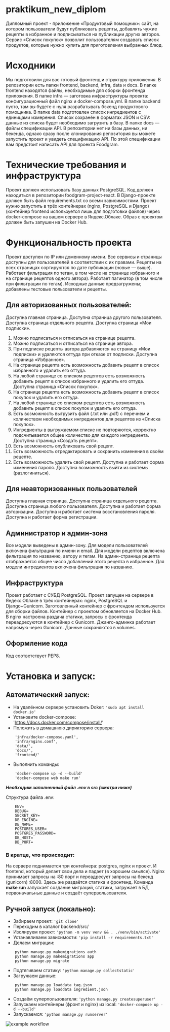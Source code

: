 # praktikum_new_diplom

Дипломный проект - приложение «Продуктовый помощник»: сайт, на котором пользователи будут публиковать рецепты, добавлять чужие рецепты в избранное и подписываться на публикации других авторов. Сервис «Список покупок» позволит пользователям создавать список продуктов, которые нужно купить для приготовления выбранных блюд.

# Исходники
Мы подготовили для вас готовый фронтенд и структуру приложения.
В репозитории есть папки frontend, backend, infra, data и docs.
В папке frontend находятся файлы, необходимые для сборки фронтенда приложения.
В папке infra — заготовка инфраструктуры проекта: конфигурационный файл nginx и docker-compose.yml.
В папке backend пусто, там вы будете с нуля разрабатывать бэкенд продуктового помощника.
В папке data подготовлен список ингредиентов с единицами измерения. Список сохранён в форматах JSON и CSV: данные из списка будет необходимо загрузить в базу.
В папке docs — файлы спецификации API.
В репозитории нет ни базы данных, ни бекенда, однако сразу после клонирования репозитория вы можете запустить проект и увидеть спецификацию API. По этой спецификации вам предстоит написать API для проекта Foodgram.

# Технические требования и инфраструктура
Проект должен использовать базу данных PostgreSQL.
Код должен находиться в репозитории foodgram-project-react.
В Django-проекте должен быть файл requirements.txt со всеми зависимостями.
Проект нужно запустить в трёх контейнерах (nginx, PostgreSQL и Django) (контейнер frontend используется лишь для подготовки файлов) через docker-compose на вашем сервере в Яндекс.Облаке. Образ с проектом должен быть запушен на Docker Hub.

# Функциональность проекта
Проект доступен по IP или доменному имени.
Все сервисы и страницы доступны для пользователей в соответствии с их правами.
Рецепты на всех страницах сортируются по дате публикации (новые — выше).
Работает фильтрация по тегам, в том числе на странице избранного и на странице рецептов одного автора).
Работает пагинатор (в том числе при фильтрации по тегам).
Исходные данные предзагружены; добавлены тестовые пользователи и рецепты.
## Для авторизованных пользователей:
Доступна главная страница.
Доступна страница другого пользователя.
Доступна страница отдельного рецепта.
Доступна страница «Мои подписки».
1. Можно подписаться и отписаться на странице рецепта.
2. Можно подписаться и отписаться на странице автора.
3. При подписке рецепты автора добавляются на страницу «Мои подписки» и удаляются оттуда при отказе от подписки.
Доступна страница «Избранное».
1. На странице рецепта есть возможность добавить рецепт в список избранного и удалить его оттуда.
2. На любой странице со списком рецептов есть возможность добавить рецепт в список избранного и удалить его оттуда.
Доступна страница «Список покупок».
1. На странице рецепта есть возможность добавить рецепт в список покупок и удалить его оттуда.
2. На любой странице со списком рецептов есть возможность добавить рецепт в список покупок и удалить его оттуда.
3. Есть возможность выгрузить файл (.txt или .pdf) с перечнем и количеством необходимых ингредиентов для рецептов из «Списка покупок».
4. Ингредиенты в выгружаемом списке не повторяются, корректно подсчитывается общее количество для каждого ингредиента.
Доступна страница «Создать рецепт».
1. Есть возможность опубликовать свой рецепт.
2. Есть возможность отредактировать и сохранить изменения в своём рецепте.
3. Есть возможность удалить свой рецепт.
Доступна и работает форма изменения пароля.
Доступна возможность выйти из системы (разлогиниться).
## Для неавторизованных пользователей
Доступна главная страница.
Доступна страница отдельного рецепта.
Доступна страница любого пользователя.
Доступна и работает форма авторизации.
Доступна и работает система восстановления пароля.
Доступна и работает форма регистрации.
## Администратор и админ-зона
Все модели выведены в админ-зону.
Для модели пользователей включена фильтрация по имени и email.
Для модели рецептов включена фильтрация по названию, автору и тегам.
На админ-странице рецепта отображается общее число добавлений этого рецепта в избранное.
Для модели ингредиентов включена фильтрация по названию.
## Инфраструктура
Проект работает с СУБД PostgreSQL.
Проект запущен на сервере в Яндекс.Облаке в трёх контейнерах: nginx, PostgreSQL и Django+Gunicorn. Заготовленный контейнер с фронтендом используется для сборки файлов.
Контейнер с проектом обновляется на Docker Hub.
В nginx настроена раздача статики, запросы с фронтенда переадресуются в контейнер с Gunicorn. Джанго-админка работает напрямую через Gunicorn.
Данные сохраняются в volumes.
## Оформление кода
Код соответствует PEP8.


# Установка и запуск:
## Автоматический запуск:
- На удалённом сервере установить Doker: ```'sudo apt install docker.io'```
- Установите docker-compose: 'https://docs.docker.com/compose/install/'
- Положить в домашнюю дирикторию сервера:
```
    'infra/docker-compose.yaml',
    'infra/nginx.conf',
    'data/',
    'docs/',
    'frontend/'
```
- Выполнить команды:
```
    'docker-compose up -d --build'
    'docker-compose web make run'
```
***Необходим заполненный файл .env в src (смотри ниже)***

Структура файла .env:
```
    ENV=
    DEBUG=
    SECRET_KEY=
    DB_ENGINE=
    DB_NAME=
    POSTGRES_USER=
    POSTGRES_PASSWORD=
    DB_HOST=
    DB_PORT=
```
### В кратце, что происходит:
На сервере поднимается три контейнера: postgres, nginx и проект. И frontend, который делает свои дела и падает (в хорошем смылсе). Nginx принимает запросы на :80 порт и переадресует запросы на бекенд (gunicorn) :8000. Здесь же раздаётся статика и фронтенд. Команда **make run** запускает создание миграций, статики, загружает в БД первоначальные данные и создаёт супервользователя.

## Ручной запуск (локально):
- Забираем проект: ```'git clone'```
- Переходим в каталог backend/src/
- Изолируем проект: ```'python -m venv venv && . ./venv/bin/activate'```
- Устанавливаем зависимости: ```'pip install -r requirements.txt'```
- Делаем миграции:
```
    python manage.py makemigrations auth
    python manage.py makemigrations app
    python manage.py migrate
```
- Подтягиваем статику: ```'python manage.py collectstatic'```
- Загружаем данные: 
```
	python manage.py loaddata tag.json
	python manage.py loaddata ingredient.json
```
- Создаём суперпользователя: ```'python manage.py createsuperuser'```
- Запускаем контейнеры (фронт и nginx) из local: ```'docker-compose up -d --build'```
- Запускаемся: ```'python manage.py runserver'```


![example workflow](https://github.com/voitekhovich/foodgram-project-react/actions/workflows/foodgram_workflow.yml/badge.svg)
